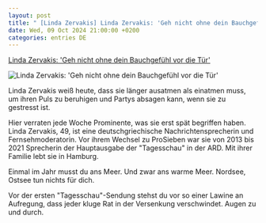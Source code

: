 ```yaml
---
layout: post
title: " [Linda Zervakis] Linda Zervakis: 'Geh nicht ohne dein Bauchgefühl vor die Tür'"
date: Wed, 09 Oct 2024 21:00:00 +0200
categories: entries DE
---
```

[Linda Zervakis: 'Geh nicht ohne dein Bauchgefühl vor die Tür'](https://www.zeit.de/zeit-magazin/2024/43/linda-zervakis-ratschlaege-leben)

![Linda Zervakis: 'Geh nicht ohne dein Bauchgefühl vor die Tür'](https://img.zeit.de/zeit-magazin/2024/43/was-ich-gern-frueher-gewusst-haette-bild-1/wide__1300x731)

Linda Zervakis weiß heute, dass sie länger ausatmen als einatmen muss, um ihren Puls zu beruhigen und Partys absagen kann, wenn sie zu gestresst ist.

Hier verraten jede Woche Prominente, was sie erst spät begriffen haben. Linda Zervakis, 49, ist eine deutschgriechische Nachrichtensprecherin und Fernsehmoderatorin. Vor ihrem Wechsel zu ProSieben war sie von 2013 bis 2021 Sprecherin der Hauptausgabe der "Tagesschau" in der ARD. Mit ihrer Familie lebt sie in Hamburg.

Einmal im Jahr musst du ans Meer. Und zwar ans warme Meer. Nordsee, Ostsee tun nichts für dich.

Vor der ersten "Tagesschau"-Sendung stehst du vor so einer Lawine an Aufregung, dass jeder kluge Rat in der Versenkung verschwindet. Augen zu und durch.

